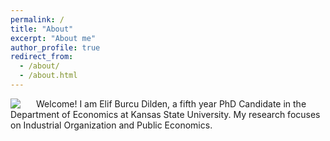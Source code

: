 ```yaml
---
permalink: /
title: "About"
excerpt: "About me"
author_profile: true
redirect_from: 
  - /about/
  - /about.html
---
```



<img class="img-responsive" style="float: left;margin-right: 25px;" src="/images/pel">

Welcome! I am Elif Burcu Dilden, a fifth year PhD Candidate in the Department of Economics at Kansas State University.  My research focuses on Industrial Organization and Public Economics.
